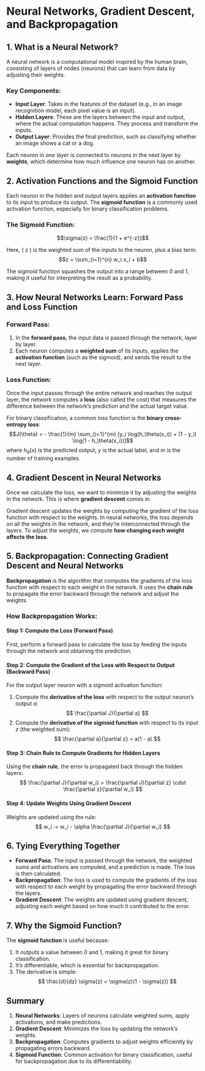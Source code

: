 
# Neural Networks, Gradient Descent, and Backpropagation

## 1. What is a Neural Network?

A neural network is a computational model inspired by the human brain, consisting of layers of nodes (neurons) that can learn from data by adjusting their weights.

### Key Components:
- **Input Layer**: Takes in the features of the dataset (e.g., in an image recognition model, each pixel value is an input).
- **Hidden Layers**: These are the layers between the input and output, where the actual computation happens. They process and transform the inputs.
- **Output Layer**: Provides the final prediction, such as classifying whether an image shows a cat or a dog.

Each neuron in one layer is connected to neurons in the next layer by **weights**, which determine how much influence one neuron has on another.

## 2. Activation Functions and the Sigmoid Function

Each neuron in the hidden and output layers applies an **activation function** to its input to produce its output. The **sigmoid function** is a commonly used activation function, especially for binary classification problems.

### The Sigmoid Function:
$$\sigma(z) = \frac{1}{1 + e^{-z}}$$

Here, \( z \) is the weighted sum of the inputs to the neuron, plus a bias term:
$$z = \sum_{i=1}^{n} w_i x_i + b$$

The sigmoid function squashes the output into a range between 0 and 1, making it useful for interpreting the result as a probability.

## 3. How Neural Networks Learn: Forward Pass and Loss Function

### Forward Pass:
1. In the **forward pass**, the input data is passed through the network, layer by layer.
2. Each neuron computes a **weighted sum** of its inputs, applies the **activation function** (such as the sigmoid), and sends the result to the next layer.

### Loss Function:
Once the input passes through the entire network and reaches the output layer, the network computes a **loss** (also called the cost) that measures the difference between the network’s prediction and the actual target value.

For binary classification, a common loss function is the **binary cross-entropy loss**:
$$J(\theta) = - \frac{1}{m} \sum_{i=1}^{m} [y_i \log(h_\theta(x_i)) + (1 - y_i) \log(1 - h_\theta(x_i))]$$
where $h_\theta(x)$ is the predicted output, $y$ is the actual label, and $m$ is the number of training examples.

## 4. Gradient Descent in Neural Networks

Once we calculate the loss, we want to minimize it by adjusting the weights in the network. This is where **gradient descent** comes in.

Gradient descent updates the weights by computing the gradient of the loss function with respect to the weights. In neural networks, the loss depends on all the weights in the network, and they’re interconnected through the layers. To adjust the weights, we compute **how changing each weight affects the loss**.

## 5. Backpropagation: Connecting Gradient Descent and Neural Networks

**Backpropagation** is the algorithm that computes the gradients of the loss function with respect to each weight in the network. It uses the **chain rule** to propagate the error backward through the network and adjust the weights.

### How Backpropagation Works:

#### Step 1: Compute the Loss (Forward Pass)
First, perform a forward pass to calculate the loss by feeding the inputs through the network and obtaining the prediction.

#### Step 2: Compute the Gradient of the Loss with Respect to Output (Backward Pass)
For the output layer neuron with a sigmoid activation function:
1. Compute the **derivative of the loss** with respect to the output neuron’s output $a$:
   $$
   \frac{\partial J}{\partial a}
   $$
2. Compute the **derivative of the sigmoid function** with respect to its input $z$ (the weighted sum):
   $$
   \frac{\partial a}{\partial z} = a(1 - a)
   $$
   
#### Step 3: Chain Rule to Compute Gradients for Hidden Layers
Using the **chain rule**, the error is propagated back through the hidden layers:
$$
\frac{\partial J}{\partial w_i} = \frac{\partial J}{\partial z} \cdot \frac{\partial z}{\partial w_i}
$$

#### Step 4: Update Weights Using Gradient Descent
Weights are updated using the rule:
$$
w_i := w_i - \alpha \frac{\partial J}{\partial w_i}
$$

## 6. Tying Everything Together

- **Forward Pass**: The input is passed through the network, the weighted sums and activations are computed, and a prediction is made. The loss is then calculated.
- **Backpropagation**: The loss is used to compute the gradients of the loss with respect to each weight by propagating the error backward through the layers.
- **Gradient Descent**: The weights are updated using gradient descent, adjusting each weight based on how much it contributed to the error.

## 7. Why the Sigmoid Function?

The **sigmoid function** is useful because:
1. It outputs a value between 0 and 1, making it great for binary classification.
2. It’s differentiable, which is essential for backpropagation.
3. The derivative is simple:
   $$
   \frac{d}{dz} \sigma(z) = \sigma(z)(1 - \sigma(z))
   $$
   
## Summary

1. **Neural Networks**: Layers of neurons calculate weighted sums, apply activations, and make predictions.
2. **Gradient Descent**: Minimizes the loss by updating the network’s weights.
3. **Backpropagation**: Computes gradients to adjust weights efficiently by propagating errors backward.
4. **Sigmoid Function**: Common activation for binary classification, useful for backpropagation due to its differentiability.
